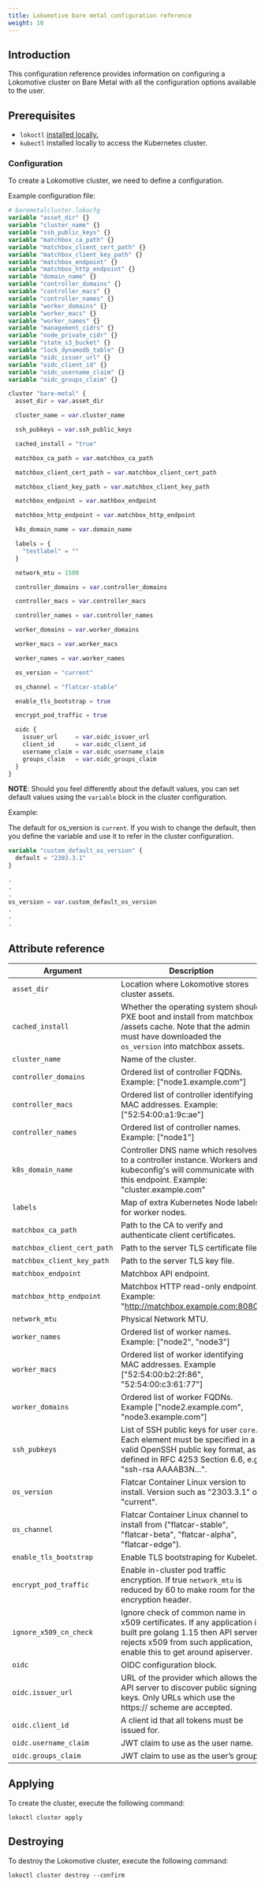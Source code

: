 ```yaml
---
title: Lokomotive bare metal configuration reference
weight: 10
---
```


## Introduction

This configuration reference provides information on configuring a Lokomotive cluster on Bare Metal with all
the configuration options available to the user.

## Prerequisites

* `lokoctl` [installed locally.](../../installer/lokoctl.md)
* `kubectl` installed locally to access the Kubernetes cluster.

### Configuration

To create a Lokomotive cluster, we need to define a configuration.

Example configuration file:

```tf
# baremetalcluster.lokocfg
variable "asset_dir" {}
variable "cluster_name" {}
variable "ssh_public_keys" {}
variable "matchbox_ca_path" {}
variable "matchbox_client_cert_path" {}
variable "matchbox_client_key_path" {}
variable "matchbox_endpoint" {}
variable "matchbox_http_endpoint" {}
variable "domain_name" {}
variable "controller_domains" {}
variable "controller_macs" {}
variable "controller_names" {}
variable "worker_domains" {}
variable "worker_macs" {}
variable "worker_names" {}
variable "management_cidrs" {}
variable "node_private_cidr" {}
variable "state_s3_bucket" {}
variable "lock_dynamodb_table" {}
variable "oidc_issuer_url" {}
variable "oidc_client_id" {}
variable "oidc_username_claim" {}
variable "oidc_groups_claim" {}

cluster "bare-metal" {
  asset_dir = var.asset_dir

  cluster_name = var.cluster_name

  ssh_pubkeys = var.ssh_public_keys

  cached_install = "true"

  matchbox_ca_path = var.matchbox_ca_path

  matchbox_client_cert_path = var.matchbox_client_cert_path

  matchbox_client_key_path = var.matchbox_client_key_path

  matchbox_endpoint = var.mathbox_endpoint

  matchbox_http_endpoint = var.matchbox_http_endpoint

  k8s_domain_name = var.domain_name

  labels = {
    "testlabel" = ""
  }

  network_mtu = 1500

  controller_domains = var.controller_domains

  controller_macs = var.controller_macs

  controller_names = var.controller_names

  worker_domains = var.worker_domains

  worker_macs = var.worker_macs

  worker_names = var.worker_names

  os_version = "current"

  os_channel = "flatcar-stable"

  enable_tls_bootstrap = true

  encrypt_pod_traffic = true

  oidc {
    issuer_url     = var.oidc_issuer_url
    client_id      = var.oidc_client_id
    username_claim = var.oidc_username_claim
    groups_claim   = var.oidc_groups_claim
  }
}
```

**NOTE**: Should you feel differently about the default values, you can set default values using the `variable`
block in the cluster configuration.

Example:

The default for os_version is `current`. If you wish to change the default, then you
define the variable  and use it to refer in the cluster configuration.

```tf
variable "custom_default_os_version" {
  default = "2303.3.1"
}

.
.
.
os_version = var.custom_default_os_version
.
.
.

```

## Attribute reference

| Argument                    | Description                                                                                                                                                                            |     Default      |     Type     | Required |
|-----------------------------|----------------------------------------------------------------------------------------------------------------------------------------------------------------------------------------|:----------------:|:------------:|:--------:|
| `asset_dir`                 | Location where Lokomotive stores cluster assets.                                                                                                                                       |        -         |    string    |   true   |
| `cached_install`            | Whether the operating system should PXE boot and install from matchbox /assets cache. Note that the admin must have downloaded the `os_version` into matchbox assets.                  |     "false"      |    string    |  false   |
| `cluster_name`              | Name of the cluster.                                                                                                                                                                   |        -         |    string    |   true   |
| `controller_domains`        | Ordered list of controller FQDNs. Example: ["node1.example.com"]                                                                                                                       |        -         | list(string) |   true   |
| `controller_macs`           | Ordered list of controller identifying MAC addresses. Example: ["52:54:00:a1:9c:ae"]                                                                                                   |        -         | list(string) |   true   |
| `controller_names`          | Ordered list of controller names. Example: ["node1"]                                                                                                                                   |        -         | list(string) |   true   |
| `k8s_domain_name`           | Controller DNS name which resolves to a controller instance. Workers and kubeconfig's will communicate with this endpoint. Example: "cluster.example.com"                              |        -         |    string    |   true   |
| `labels`                    | Map of extra Kubernetes Node labels for worker nodes.                                                                                                                                  |        -         | map(string)  |  false   |
| `matchbox_ca_path`          | Path to the CA to verify and authenticate client certificates.                                                                                                                         |        -         |    string    |   true   |
| `matchbox_client_cert_path` | Path to the server TLS certificate file.                                                                                                                                               |        -         |    string    |   true   |
| `matchbox_client_key_path`  | Path to the server TLS key file.                                                                                                                                                       |        -         |    string    |   true   |
| `matchbox_endpoint`         | Matchbox API endpoint.                                                                                                                                                                 |        -         |    string    |   true   |
| `matchbox_http_endpoint`    | Matchbox HTTP read-only endpoint. Example: "http://matchbox.example.com:8080"                                                                                                          |        -         |    string    |   true   |
| `network_mtu`               | Physical Network MTU.                                                                                                                                                                  |       1500       |    number    |  false   |
| `worker_names`              | Ordered list of worker names. Example: ["node2", "node3"]                                                                                                                              |        -         | list(string) |   true   |
| `worker_macs`               | Ordered list of worker identifying MAC addresses. Example ["52:54:00:b2:2f:86", "52:54:00:c3:61:77"]                                                                                   |        -         | list(string) |   true   |
| `worker_domains`            | Ordered list of worker FQDNs. Example ["node2.example.com", "node3.example.com"]                                                                                                       |        -         | list(string) |   true   |
| `ssh_pubkeys`               | List of SSH public keys for user `core`. Each element must be specified in a valid OpenSSH public key format, as defined in RFC 4253 Section 6.6, e.g. "ssh-rsa AAAAB3N...".           |        -         | list(string) |   true   |
| `os_version`                | Flatcar Container Linux version to install. Version such as "2303.3.1" or "current".                                                                                                   |    "current"     |    string    |  false   |
| `os_channel`                | Flatcar Container Linux channel to install from ("flatcar-stable", "flatcar-beta", "flatcar-alpha", "flatcar-edge").                                                                   | "flatcar-stable" |    string    |  false   |
| `enable_tls_bootstrap`      | Enable TLS bootstraping for Kubelet.                                                                                                                                                   |       true       |     bool     |  false   |
| `encrypt_pod_traffic`       | Enable in-cluster pod traffic encryption. If true `network_mtu` is reduced by 60 to make room for the encryption header.                                                               |      false       |     bool     |  false   |
| `ignore_x509_cn_check`      | Ignore check of common name in x509 certificates. If any application is built pre golang 1.15 then API server rejects x509 from such application, enable this to get around apiserver. |      false       |     bool     |  false   |
| `oidc`                      | OIDC configuration block.                                                                                                                                                              |        -         |    object    |  false   |
| `oidc.issuer_url`           | URL of the provider which allows the API server to discover public signing keys. Only URLs which use the https:// scheme are accepted.                                                 |        -         |    string    |  false   |
| `oidc.client_id`            | A client id that all tokens must be issued for.                                                                                                                                        |  "clusterauth"   |    string    |  false   |
| `oidc.username_claim`       | JWT claim to use as the user name.                                                                                                                                                     |     "email"      |    string    |  false   |
| `oidc.groups_claim`         | JWT claim to use as the user’s group.                                                                                                                                                  |     "groups"     |    string    |  false   |


## Applying

To create the cluster, execute the following command:

```console
lokoctl cluster apply
```

## Destroying

To destroy the Lokomotive cluster, execute the following command:

```console
lokoctl cluster destroy --confirm
```
